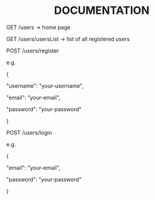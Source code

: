 <h1 style="text-align: center">DOCUMENTATION</h1>




GET
/users -> home page


GET
/users/usersList -> list of all registered users 


POST
/users/register

e.g.

{
  
  
  "username": "your-username",
  
  
  "email": "your-email",
  
  
  "password": "your-password"


}


POST
/users/login

e.g.

{

  
  "email": "your-email",
  
  
  "password": "your-password"


}
